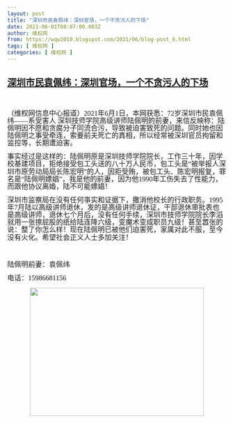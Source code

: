 ```yaml
---
layout: post
title: "深圳市民袁佩纬：深圳官场，一个不贪污人的下场"
date: 2021-06-01T08:07:00.003Z
author: 维权网
from: https://wqw2010.blogspot.com/2021/06/blog-post_6.html
tags: [ 维权网 ]
categories: [ 维权网 ]
---
```

<!--1622534820003-->
[深圳市民袁佩纬：深圳官场，一个不贪污人的下场](https://wqw2010.blogspot.com/2021/06/blog-post_6.html)
------

<div>
<p>&nbsp;<span></span></p><a name='more'></a><span lang="ZH-CN" style="font-family: SimSun; font-size: 12pt; line-height: 107%;">（维权网信息中心报道）</span><span style="font-family: SimSun; font-size: 12pt; line-height: 107%;">2021<span lang="ZH-CN">年</span>6<span lang="ZH-CN">月</span>1<span lang="ZH-CN">日，本网获悉：</span>72<span lang="ZH-CN">岁深圳市民袁佩纬——系受害人 深圳技师学院高级讲师陆佩明的前妻，来信反映称：陆佩明因不愿和贪腐分子同流合污，导致被迫害致死的问题。同时她也因陆佩明之事受牵连，索要前夫死亡的真相，所以经常被深圳官员拘留和监控等，长期遭迫害。</span></span><p></p> <p class="MsoNormal"><span lang="ZH-CN" style="font-family: SimSun; font-size: 12.0pt; line-height: 107%;">事实经过是这样的：陆佩明原是深圳技师学院院长，工作三十年，因学校基建项目，拒绝接受包工头送的八十万人民币，包工头是“被举报人深圳市原劳动局局长陈宏明”的人，因拒受贿，被包工头、陈宏明报复，罪名是“陆佩明嫖娼”，我是他的前妻，因为他</span><span style="font-family: SimSun; font-size: 12.0pt; line-height: 107%;">1990<span lang="ZH-CN">年工伤失去了性能力，而跟他协议离婚，陆不可能嫖娼！</span><o:p></o:p></span></p> <p class="MsoNormal"><span lang="ZH-CN" style="font-family: SimSun; font-size: 12.0pt; line-height: 107%;">深圳市监察局在没有任何亊实和证据下，撒消他校长的行政职务。</span><span style="font-family: SimSun; font-size: 12.0pt; line-height: 107%;">1995<span lang="ZH-CN">年</span>7<span lang="ZH-CN">月陆以高级讲师退休，发的是高级讲师退休证，干部退休审批表也是高级讲师，退休七个月后，没有任何手续，深圳市技师学院院长李滔就用一张擦屁股的纸给陆连降六级，变魔术变成职员九级！甚至嚣张的说：整了你怎么样！现在陆佩明已被他们迫害死，家属对此不服，至今没有火化。希望社会正义人士多加关注！</span><o:p></o:p></span></p> <p class="MsoNormal"><span style="font-family: SimSun; font-size: 12.0pt; line-height: 107%;"><o:p>&nbsp;</o:p></span></p> <p class="MsoNormal"><span lang="ZH-CN" style="font-family: SimSun; font-size: 12.0pt; line-height: 107%;">陆佩明前妻：袁佩纬</span><span style="font-family: SimSun; font-size: 12.0pt; line-height: 107%;"><o:p></o:p></span></p> <p class="MsoNormal"><span lang="ZH-CN" style="font-family: SimSun; font-size: 12.0pt; line-height: 107%;">电话：</span><span style="font-family: SimSun; font-size: 12.0pt; line-height: 107%;">15986681156<o:p></o:p></span></p><p class="MsoNormal"></p><div class="separator" style="clear: both; text-align: center;"><a href="https://1.bp.blogspot.com/-CEiVCf0VAXQ/YLXqWaPysmI/AAAAAAABwFg/3jDj9NZeFG8iGTmGzsTT5BHQCus8XC8rgCLcBGAsYHQ/s647/%25E6%25B7%25B1%25E5%259C%25B3%25E6%258A%2580%25E5%25B8%2588%25E5%25AD%25A6%25E9%2599%25A22.PNG" imageanchor="1" style="margin-left: 1em; margin-right: 1em;"><img border="0" data-original-height="475" data-original-width="647" height="294" src="https://1.bp.blogspot.com/-CEiVCf0VAXQ/YLXqWaPysmI/AAAAAAABwFg/3jDj9NZeFG8iGTmGzsTT5BHQCus8XC8rgCLcBGAsYHQ/w400-h294/%25E6%25B7%25B1%25E5%259C%25B3%25E6%258A%2580%25E5%25B8%2588%25E5%25AD%25A6%25E9%2599%25A22.PNG" width="400" /></a></div><br /><span style="font-family: SimSun; font-size: 12.0pt; line-height: 107%;"><br /></span><p></p>
</div>
